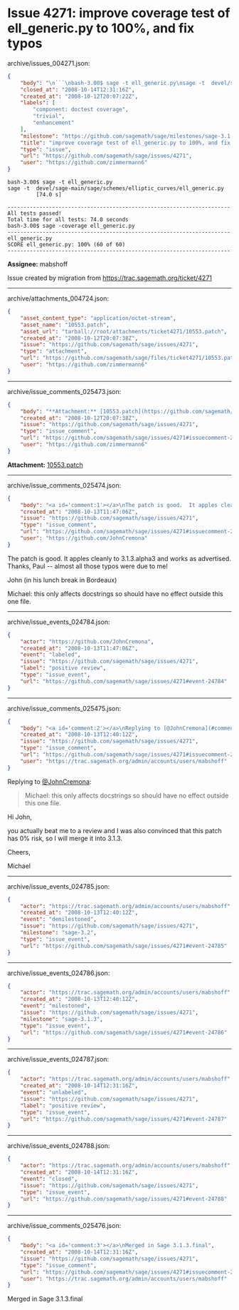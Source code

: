 # Issue 4271: improve coverage test of ell_generic.py to 100%, and fix typos

archive/issues_004271.json:
```json
{
    "body": "\n```\nbash-3.00$ sage -t ell_generic.py\nsage -t  devel/sage-main/sage/schemes/elliptic_curves/ell_generic.py\n         [74.0 s]\n \n----------------------------------------------------------------------\nAll tests passed!\nTotal time for all tests: 74.0 seconds\nbash-3.00$ sage -coverage ell_generic.py\n----------------------------------------------------------------------\nell_generic.py\nSCORE ell_generic.py: 100% (60 of 60)\n----------------------------------------------------------------------\n```\n\n**Assignee:** mabshoff\n\nIssue created by migration from https://trac.sagemath.org/ticket/4271\n\n",
    "closed_at": "2008-10-14T12:31:16Z",
    "created_at": "2008-10-12T20:07:22Z",
    "labels": [
        "component: doctest coverage",
        "trivial",
        "enhancement"
    ],
    "milestone": "https://github.com/sagemath/sage/milestones/sage-3.1.3",
    "title": "improve coverage test of ell_generic.py to 100%, and fix typos",
    "type": "issue",
    "url": "https://github.com/sagemath/sage/issues/4271",
    "user": "https://github.com/zimmermann6"
}
```

```
bash-3.00$ sage -t ell_generic.py
sage -t  devel/sage-main/sage/schemes/elliptic_curves/ell_generic.py
         [74.0 s]
 
----------------------------------------------------------------------
All tests passed!
Total time for all tests: 74.0 seconds
bash-3.00$ sage -coverage ell_generic.py
----------------------------------------------------------------------
ell_generic.py
SCORE ell_generic.py: 100% (60 of 60)
----------------------------------------------------------------------
```

**Assignee:** mabshoff

Issue created by migration from https://trac.sagemath.org/ticket/4271





---

archive/attachments_004724.json:
```json
{
    "asset_content_type": "application/octet-stream",
    "asset_name": "10553.patch",
    "asset_url": "tarball://root/attachments/ticket4271/10553.patch",
    "created_at": "2008-10-12T20:07:38Z",
    "issue": "https://github.com/sagemath/sage/issues/4271",
    "type": "attachment",
    "url": "https://github.com/sagemath/sage/files/ticket4271/10553.patch",
    "user": "https://github.com/zimmermann6"
}
```



---

archive/issue_comments_025473.json:
```json
{
    "body": "**Attachment:** [10553.patch](https://github.com/sagemath/sage/files/ticket4271/10553.patch)",
    "created_at": "2008-10-12T20:07:38Z",
    "issue": "https://github.com/sagemath/sage/issues/4271",
    "type": "issue_comment",
    "url": "https://github.com/sagemath/sage/issues/4271#issuecomment-25473",
    "user": "https://github.com/zimmermann6"
}
```

**Attachment:** [10553.patch](https://github.com/sagemath/sage/files/ticket4271/10553.patch)



---

archive/issue_comments_025474.json:
```json
{
    "body": "<a id='comment:1'></a>\nThe patch is good.  It apples cleanly to 3.1.3.alpha3 and works as advertised.  Thanks, Paul -- almost all those typos were due to me!\n\nJohn (in his lunch break in Bordeaux)\n\nMichael: this only affects docstrings so should have no effect outside this one file.",
    "created_at": "2008-10-13T11:47:06Z",
    "issue": "https://github.com/sagemath/sage/issues/4271",
    "type": "issue_comment",
    "url": "https://github.com/sagemath/sage/issues/4271#issuecomment-25474",
    "user": "https://github.com/JohnCremona"
}
```

<a id='comment:1'></a>
The patch is good.  It apples cleanly to 3.1.3.alpha3 and works as advertised.  Thanks, Paul -- almost all those typos were due to me!

John (in his lunch break in Bordeaux)

Michael: this only affects docstrings so should have no effect outside this one file.



---

archive/issue_events_024784.json:
```json
{
    "actor": "https://github.com/JohnCremona",
    "created_at": "2008-10-13T11:47:06Z",
    "event": "labeled",
    "issue": "https://github.com/sagemath/sage/issues/4271",
    "label": "positive review",
    "type": "issue_event",
    "url": "https://github.com/sagemath/sage/issues/4271#event-24784"
}
```



---

archive/issue_comments_025475.json:
```json
{
    "body": "<a id='comment:2'></a>\nReplying to [@JohnCremona](#comment%3A1):\n> Michael: this only affects docstrings so should have no effect outside this one file.\n\nHi John,\n\nyou actually beat me to a review and I was also convinced that this patch has 0% risk, so I will merge it into 3.1.3.\n\nCheers,\n\nMichael",
    "created_at": "2008-10-13T12:40:12Z",
    "issue": "https://github.com/sagemath/sage/issues/4271",
    "type": "issue_comment",
    "url": "https://github.com/sagemath/sage/issues/4271#issuecomment-25475",
    "user": "https://trac.sagemath.org/admin/accounts/users/mabshoff"
}
```

<a id='comment:2'></a>
Replying to [@JohnCremona](#comment%3A1):
> Michael: this only affects docstrings so should have no effect outside this one file.

Hi John,

you actually beat me to a review and I was also convinced that this patch has 0% risk, so I will merge it into 3.1.3.

Cheers,

Michael



---

archive/issue_events_024785.json:
```json
{
    "actor": "https://trac.sagemath.org/admin/accounts/users/mabshoff",
    "created_at": "2008-10-13T12:40:12Z",
    "event": "demilestoned",
    "issue": "https://github.com/sagemath/sage/issues/4271",
    "milestone": "sage-3.2",
    "type": "issue_event",
    "url": "https://github.com/sagemath/sage/issues/4271#event-24785"
}
```



---

archive/issue_events_024786.json:
```json
{
    "actor": "https://trac.sagemath.org/admin/accounts/users/mabshoff",
    "created_at": "2008-10-13T12:40:12Z",
    "event": "milestoned",
    "issue": "https://github.com/sagemath/sage/issues/4271",
    "milestone": "sage-3.1.3",
    "type": "issue_event",
    "url": "https://github.com/sagemath/sage/issues/4271#event-24786"
}
```



---

archive/issue_events_024787.json:
```json
{
    "actor": "https://trac.sagemath.org/admin/accounts/users/mabshoff",
    "created_at": "2008-10-14T12:31:16Z",
    "event": "unlabeled",
    "issue": "https://github.com/sagemath/sage/issues/4271",
    "label": "positive review",
    "type": "issue_event",
    "url": "https://github.com/sagemath/sage/issues/4271#event-24787"
}
```



---

archive/issue_events_024788.json:
```json
{
    "actor": "https://trac.sagemath.org/admin/accounts/users/mabshoff",
    "created_at": "2008-10-14T12:31:16Z",
    "event": "closed",
    "issue": "https://github.com/sagemath/sage/issues/4271",
    "type": "issue_event",
    "url": "https://github.com/sagemath/sage/issues/4271#event-24788"
}
```



---

archive/issue_comments_025476.json:
```json
{
    "body": "<a id='comment:3'></a>\nMerged in Sage 3.1.3.final",
    "created_at": "2008-10-14T12:31:16Z",
    "issue": "https://github.com/sagemath/sage/issues/4271",
    "type": "issue_comment",
    "url": "https://github.com/sagemath/sage/issues/4271#issuecomment-25476",
    "user": "https://trac.sagemath.org/admin/accounts/users/mabshoff"
}
```

<a id='comment:3'></a>
Merged in Sage 3.1.3.final
